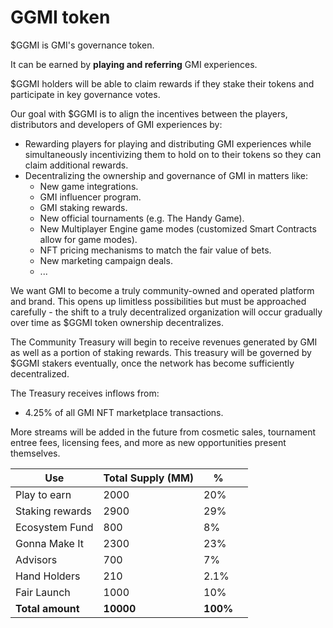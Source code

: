# GGMI token

$GGMI is GMI's governance token.

It can be earned by **playing and referring** GMI experiences.

$GGMI holders will be able to claim rewards if they stake their tokens and participate in key governance votes.

Our goal with $GGMI is to align the incentives between the players, distributors and developers of GMI experiences by:

* Rewarding players for playing and distributing GMI experiences while simultaneously incentivizing them to hold on to their tokens so they can claim additional rewards.
* Decentralizing the ownership and governance of GMI in matters like:
  * New game integrations.
  * GMI influencer program.
  * GMI staking rewards.
  * New official tournaments (e.g. The Handy Game).
  * New Multiplayer Engine game modes (customized Smart Contracts allow for game modes).
  * NFT pricing mechanisms to match the fair value of bets.
  * New marketing campaign deals.
  * ...

We want GMI to become a truly community-owned and operated platform and brand. This opens up limitless possibilities but must be approached carefully - the shift to a truly decentralized organization will occur gradually over time as $GGMI token ownership decentralizes.

The Community Treasury will begin to receive revenues generated by GMI as well as a portion of staking rewards. This treasury will be governed by $GGMI stakers eventually, once the network has become sufficiently decentralized.

The Treasury receives inflows from:

* 4.25% of all GMI NFT marketplace transactions.

More streams will be added in the future from cosmetic sales, tournament entree fees, licensing fees, and more as new opportunities present themselves.

| Use              | Total Supply (MM) | %        |   |
| ---------------- | ----------------- | -------- | - |
| Play to earn     | 2000              | 20%      |   |
| Staking rewards  | 2900              | 29%      |   |
| Ecosystem Fund   | 800               | 8%       |   |
| Gonna Make It    | 2300              | 23%      |   |
| Advisors         | 700               | 7%       |   |
| Hand Holders     | 210               | 2.1%     |   |
| Fair Launch      | 1000              | 10%      |   |
| **Total amount** | **10000**         | **100%** |   |
